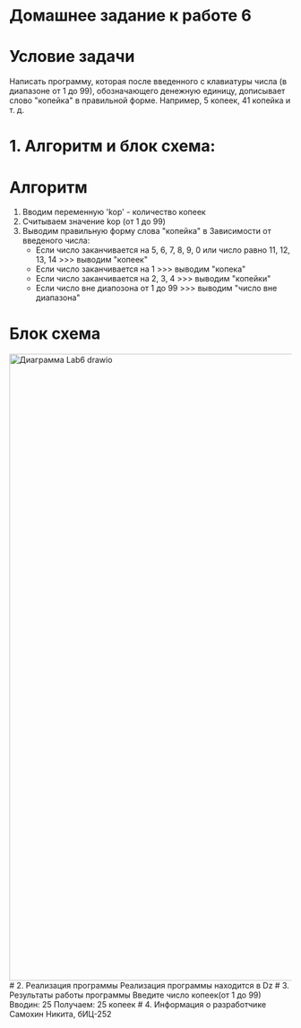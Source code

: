 # Домашнее задание к работе 6
# Условие задачи
Написать программу, которая после введенного с клавиатуры числа
(в диапазоне от 1 до 99), обозначающего денежную единицу, дописывает
слово "копейка" в правильной форме. Например, 5 копеек, 41 копейка и т. д.
# 1. Алгоритм и блок схема:
# Алгоритм
1. Вводим переменную 'kop' - количество копеек
2. Считываем значение kop (от 1 до 99)
3. Выводим правильную форму слова "копейка" в Зависимости от введеного числа:
   * Если число заканчивается на 5, 6, 7, 8, 9, 0 или число равно 11, 12, 13, 14 >>> выводим "копеек"
   * Если число заканчивается на 1 >>> выводим "копека"
   * Если число заканчивается на 2, 3, 4 >>> выводим "копейки"
   * Если число вне диапозона от 1 до 99 >>> выводим "число вне диапазона"
# Блок схема
<img width="731" height="1119" alt="Диаграмма Lab6 drawio" src="https://github.com/user-attachments/assets/368d97e6-a6e5-473c-bccd-72637dc09cd4" />  
# 2. Реализация программы
Реализация программы находится в Dz
# 3. Результаты работы программы
Введите число копеек(от 1 до 99)  
Вводин: 25  
Получаем: 25 копеек
# 4. Информация о разработчике 
Самохин Никита, бИЦ-252 

